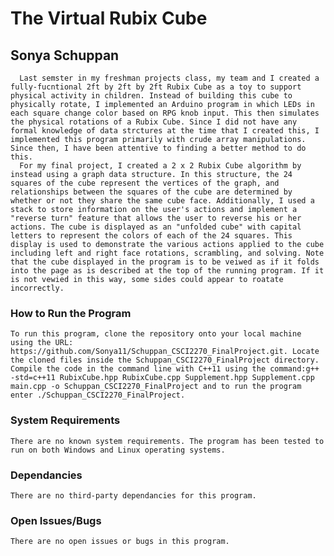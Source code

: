 # The Virtual Rubix Cube 
## Sonya Schuppan
      Last semster in my freshman projects class, my team and I created a fully-fucntional 2ft by 2ft by 2ft Rubix Cube as a toy to support physical activity in children. Instead of building this cube to physically rotate, I implemented an Arduino program in which LEDs in each square change color based on RPG knob input. This then simulates the physical rotations of a Rubix Cube. Since I did not have any formal knowledge of data strctures at the time that I created this, I implemented this program primarily with crude array manipulations. Since then, I have been attentive to finding a better method to do this. 
      For my final project, I created a 2 x 2 Rubix Cube algorithm by instead using a graph data structure. In this structure, the 24 squares of the cube represent the vertices of the graph, and relationships between the squares of the cube are determined by whether or not they share the same cube face. Additionally, I used a stack to store information on the user's actions and implement a "reverse turn" feature that allows the user to reverse his or her actions. The cube is displayed as an "unfolded cube" with capital letters to represent the colors of each of the 24 squares. This display is used to demonstrate the various actions applied to the cube including left and right face rotations, scrambling, and solving. Note that the cube displayed in the program is to be veiwed as if it folds into the page as is described at the top of the running program. If it is not vewied in this way, some sides could appear to roatate incorrectly. 

### How to Run the Program
	To run this program, clone the repository onto your local machine using the URL: https://github.com/Sonya11/Schuppan_CSCI2270_FinalProject.git. Locate the cloned files inside the Schuppan_CSCI2270_FinalProject directory. Compile the code in the command line with C++11 using the command:g++ -std=c++11 RubixCube.hpp RubixCube.cpp Supplement.hpp Supplement.cpp main.cpp -o Schuppan_CSCI2270_FinalProject and to run the program enter ./Schuppan_CSCI2270_FinalProject.
### System Requirements 
	There are no known system requirements. The program has been tested to run on both Windows and Linux operating systems.
### Dependancies 
	There are no third-party dependancies for this program.
### Open Issues/Bugs
	There are no open issues or bugs in this program. 
